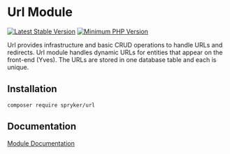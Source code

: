 # Url Module
[![Latest Stable Version](https://poser.pugx.org/spryker/url/v/stable.svg)](https://packagist.org/packages/spryker/url)
[![Minimum PHP Version](https://img.shields.io/badge/php-%3E%3D%207.3-8892BF.svg)](https://php.net/)

Url provides infrastructure and basic CRUD operations to handle URLs and redirects. Url module handles dynamic URLs for entities that appear on the front-end (Yves). The URLs are stored in one database table and each is unique.

## Installation

```
composer require spryker/url
```

## Documentation

[Module Documentation](https://academy.spryker.com/developing_with_spryker/module_guide/url/url.html)
